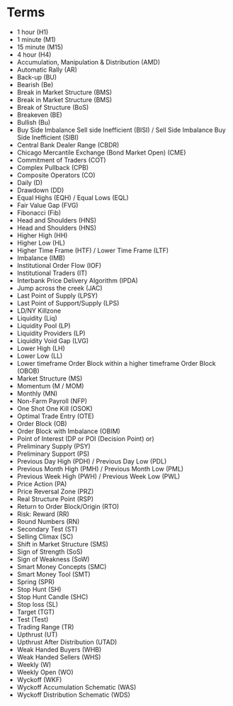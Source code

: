 # Terms

- 1 hour (H1)
- 1 minute (M1)
- 15 minute (M15)
- 4 hour (H4)
- Accumulation, Manipulation & Distribution (AMD)
- Automatic Rally (AR)
- Back-up (BU)
- Bearish (Be)
- Break in Market Structure (BMS)
- Break in Market Structure (BMS)
- Break of Structure (BoS)
- Breakeven (BE)
- Bullish (Bu)
- Buy Side Imbalance Sell side Inefficient (BISI) / Sell Side Imbalance Buy Side Inefficient (SIBI)
- Central Bank Dealer Range (CBDR)
- Chicago Mercantile Exchange (Bond Market Open) (CME)
- Commitment of Traders (COT)
- Complex Pullback (CPB)
- Composite Operators (CO)
- Daily (D)
- Drawdown (DD)
- Equal Highs (EQH) / Equal Lows (EQL)
- Fair Value Gap (FVG)
- Fibonacci (Fib)
- Head and Shoulders (HNS)
- Head and Shoulders (HNS)
- Higher High (HH)
- Higher Low (HL)
- Higher Time Frame (HTF) / Lower Time Frame (LTF)
- Imbalance (IMB)
- Institutional Order Flow (IOF)
- Institutional Traders (IT)
- Interbank Price Delivery Algorithm (IPDA)
- Jump across the creek (JAC)
- Last Point of Supply (LPSY)
- Last Point of Support/Supply (LPS)
- LD/NY Killzone
- Liquidity (Liq)
- Liquidity Pool (LP)
- Liquidity Providers (LP)
- Liquidity Void Gap (LVG)
- Lower High (LH)
- Lower Low (LL)
- Lower timeframe Order Block within a higher timeframe Order Block (OBOB)
- Market Structure (MS)
- Momentum (M / MOM)
- Monthly (MN)
- Non-Farm Payroll (NFP)
- One Shot One Kill (OSOK)
- Optimal Trade Entry (OTE)
- Order Block (OB)
- Order Block with Imbalance (OBIM)
- Point of Interest (DP or POI (Decision Point) or)
- Preliminary Supply (PSY)
- Preliminary Support (PS)
- Previous Day High (PDH) / Previous Day Low (PDL)
- Previous Month High (PMH) / Previous Month Low (PML)
- Previous Week High (PWH) / Previous Week Low (PWL)
- Price Action (PA)
- Price Reversal Zone (PRZ)
- Real Structure Point (RSP)
- Return to Order Block/Origin (RTO)
- Risk: Reward (RR)
- Round Numbers (RN)
- Secondary Test (ST)
- Selling Climax (SC)
- Shift in Market Structure (SMS)
- Sign of Strength (SoS)
- Sign of Weakness (SoW)
- Smart Money Concepts (SMC)
- Smart Money Tool (SMT)
- Spring (SPR)
- Stop Hunt (SH)
- Stop Hunt Candle (SHC)
- Stop loss (SL)
- Target (TGT)
- Test (Test)
- Trading Range (TR)
- Upthrust (UT)
- Upthrust After Distribution (UTAD)
- Weak Handed Buyers (WHB)
- Weak Handed Sellers (WHS)
- Weekly (W)
- Weekly Open (WO)
- Wyckoff (WKF)
- Wyckoff Accumulation Schematic (WAS)
- Wyckoff Distribution Schematic (WDS)
